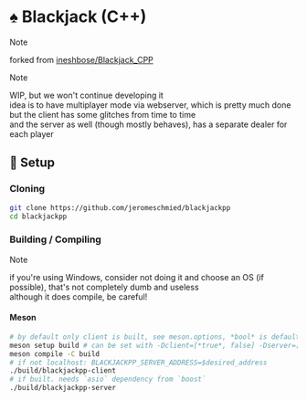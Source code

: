 # ♠️ Blackjack (C++)

> [!NOTE]
> forked from [ineshbose/Blackjack_CPP](https://github.com/ineshbose/Blackjack_CPP)

> [!NOTE] 
> WIP, but we won't continue developing it  
> idea is to have multiplayer mode via webserver, which is pretty much done  
> but the client has some glitches from time to time  
> and the server as well (though mostly behaves), has a separate dealer for each player  

## 🔧 Setup

### Cloning
```sh
git clone https://github.com/jeromeschmied/blackjackpp
cd blackjackpp
```

### Building / Compiling

> [!NOTE]
> if you're using Windows, consider not doing it and choose an OS (if possible), that's not completely dumb and useless  
> although it does compile, be careful!

#### Meson
```sh
# by default only client is built, see meson.options, *bool* is default
meson setup build # can be set with -Dclient=[*true*, false] -Dserver=[true, *false*]
meson compile -C build
# if not localhost: BLACKJACKPP_SERVER_ADDRESS=$desired_address
./build/blackjackpp-client
# if built. needs `asio` dependency from `boost`
./build/blackjackpp-server
```
